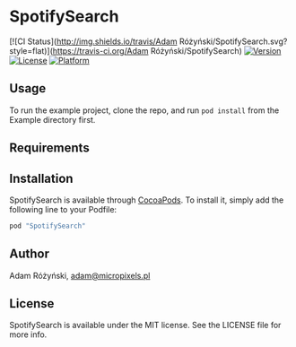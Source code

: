 # SpotifySearch

[![CI Status](http://img.shields.io/travis/Adam Różyński/SpotifySearch.svg?style=flat)](https://travis-ci.org/Adam Różyński/SpotifySearch)
[![Version](https://img.shields.io/cocoapods/v/SpotifySearch.svg?style=flat)](http://cocoapods.org/pods/SpotifySearch)
[![License](https://img.shields.io/cocoapods/l/SpotifySearch.svg?style=flat)](http://cocoapods.org/pods/SpotifySearch)
[![Platform](https://img.shields.io/cocoapods/p/SpotifySearch.svg?style=flat)](http://cocoapods.org/pods/SpotifySearch)

## Usage

To run the example project, clone the repo, and run `pod install` from the Example directory first.

## Requirements

## Installation

SpotifySearch is available through [CocoaPods](http://cocoapods.org). To install
it, simply add the following line to your Podfile:

```ruby
pod "SpotifySearch"
```

## Author

Adam Różyński, adam@micropixels.pl

## License

SpotifySearch is available under the MIT license. See the LICENSE file for more info.
